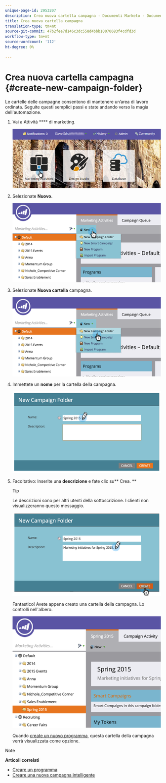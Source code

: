```yaml
---
unique-page-id: 2953207
description: Crea nuova cartella campagna - Documenti Marketo - Documentazione prodotto
title: Crea nuova cartella campagna
translation-type: tm+mt
source-git-commit: 47b2fee7d146c3dc558d4bbb10070683f4cdfd3d
workflow-type: tm+mt
source-wordcount: '112'
ht-degree: 0%

---
```



# Crea nuova cartella campagna {#create-new-campaign-folder}

Le cartelle delle campagne consentono di mantenere un’area di lavoro ordinata. Seguite questi semplici passi e state andando verso la magia dell&#39;automazione.

1. Vai a Attività **** di marketing.

   ![](assets/login-marketing-activities.png)

1. Selezionate **Nuovo**.

   ![](assets/image2015-2-25-7-3a57-3a18.png)

1. Selezionate **Nuova cartella** campagna.

   ![](assets/image2015-2-25-7-3a58-3a15.png)

1. Immettete un **nome** per la cartella della campagna.

   ![](assets/image2015-2-25-8-3a0-3a20.png)

1. Facoltativo: Inserite una **descrizione** e fate clic su** Crea. **

   >[!TIP]
   >
   >Le descrizioni sono per altri utenti della sottoscrizione. I clienti non visualizzeranno questo messaggio.

   ![](assets/image2015-2-25-8-3a9-3a3.png)

   Fantastico! Avete appena creato una cartella della campagna. Lo controlli nell&#39;albero.

   ![](assets/image2015-2-25-8-3a10-3a29.png)

   Quando [create un nuovo programma](../../../product-docs/core-marketo-concepts/programs/creating-programs/create-a-program.md), questa cartella della campagna verrà visualizzata come opzione.

>[!NOTE]
>
>**Articoli correlati**
>
>* [Creare un programma](../../../product-docs/core-marketo-concepts/programs/creating-programs/create-a-program.md)
>* [Creare una nuova campagna intelligente](../../../product-docs/core-marketo-concepts/smart-campaigns/creating-a-smart-campaign/create-a-new-smart-campaign.md)

>



